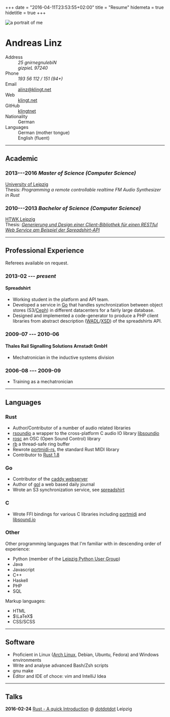 +++
date = "2016-04-11T23:53:55+02:00"
title = "Resume"
hidemeta = true
hidetitle = true
+++

<img alt="a portrait of me" class="application-photo" src="/imgs/portrait_wide.jpg" />

<h1 class="resume-name">Andreas Linz</h1>

<dl class="resume">
<dt>Address</dt><dd><address class="address-rtl">25 gnirnegnulebiN<br>gizpieL 97240</address></dd>
<dt>Phone</dt/><dd><address class="address-rtl">193 56 112 / 151 (94+)</address></dd>
<dt>Email</dt><dd><a href="mailto:alinz@klingt.net">alinz@klingt.net</a></dd>
<dt>Web</dt><dd><a href="https://www.klingt.net">klingt.net</a></dd>
<dt>GitHub</dt><dd><a href="https://github.com/klingtnet">klingtnet</a></dd>
<dt>Nationality</dt><dd>German</dd>
<dt>Languages</dt><dd>German (mother tongue)</br>English (fluent)</dd>
</dl>

---

## Academic

### 2013---2016 *Master of Science (Computer Science)*
[University of Leipzig](http://www.uni-leipzig.de/)  
Thesis: *Programming a remote controllable realtime FM Audio Synthesizer in Rust*

### 2010---2013 *Bachelor of Science (Computer Science)*
[HTWK Leipzig](https://www.htwk-leipzig.de/)  
Thesis: *[Generierung und Design einer Client-Bibliothek für einen RESTful Web Service am Beispiel der Spreadshirt-API](https://github.com/klingtnet/bachelorthesis/raw/master/output/thesis.pdf)*

---

## Professional Experience

Referees available on request.

### 2013-02 --- *present*

#### Spreadshirt

- Working student in the platform and API team.
- Developed a service in [Go](https://golang.org/) that handles synchronization between object stores (S3/[Ceph](http://ceph.com/)) in different datacenters for a fairly large database.
- Designed and implemented a code-generator to produce a PHP client libraries from abstract description ([WADL](https://en.wikipedia.org/wiki/Web_Application_Description_Language)/[XSD](https://en.wikipedia.org/wiki/XML_Schema_(W3C))) of the spreadshirts API.

### 2009-07 --- 2010-06

#### Thales Rail Signalling Solutions Arnstadt GmbH

- Mechatronician in the inductive systems division

### 2006-08 --- 2009-09

- Training as a mechatronician

---

## Languages

### Rust

- Author/Contributor of a number of audio related libraries
- [rsoundio](https://github.com/klingtnet/rsoundio) a wrapper to the cross-platform C audio IO library [libsoundio](http://libsound.io/)
- [rosc](https://github.com/klingtnet/rosc) an OSC (Open Sound Control) library
- [rb](https://github.com/klingtnet/rb) a thread-safe ring buffer
- Rewrote [portmidi-rs](https://github.com/musitdev/portmidi-rs), the standard Rust MIDI library
- Contributor to [Rust 1.8](http://blog.rust-lang.org/2016/04/14/Rust-1.8.html)

### Go

- Contributor of the [caddy webserver](https://github.com/mholt/caddy)
- Author of [gol](https://github.com/klingtnet/gol) a web based daily journal
- Wrote an S3 synchronization service, see [spreadshirt](#spreadshirt)

### C

- Wrote FFI bindings for various C libraries including [portmidi](http://portmedia.sourceforge.net/portmidi/) and [libsound.io](http://libsound.io/)

### Other

Other programming languages that I'm familiar with in descending order of experience:

- Python (member of the [Leipzig Python User Group](https://github.com/LPUG))
- Java
- Javascript
- C++
- Haskell
- PHP
- SQL

Markup languages:

- HTML
- $\LaTeX$
- CSS/SCSS

---

## Software

- Proficient in Linux ([Arch Linux](https://www.archlinux.org/), Debian, Ubuntu, Fedora) and Windows environments
- Write and analyse advanced Bash/Zsh scripts
- gnu make
- Editor and IDE of choce: vim and IntelliJ Idea

---

## Talks

**2016-02-24**  [Rust - A quick Introduction](https://files.klingt.net/slides/dotdotdot-Rust.html) @ [dotdotdot](https://heartheartheart.club/dots/01.html) Leipzig
